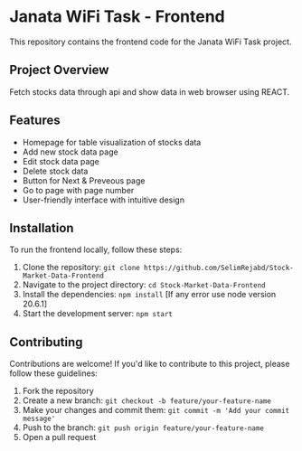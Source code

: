 # Janata WiFi Task - Frontend

This repository contains the frontend code for the Janata WiFi Task project.

## Project Overview

Fetch stocks data through api and show data in web browser using REACT.

## Features

- Homepage for table visualization of stocks data
- Add new stock data page
- Edit stock data page
- Delete stock data
- Button for Next & Preveous page
- Go to page with page number
- User-friendly interface with intuitive design

## Installation

To run the frontend locally, follow these steps:

1. Clone the repository: `git clone https://github.com/SelimRejabd/Stock-Market-Data-Frontend`
2. Navigate to the project directory: `cd Stock-Market-Data-Frontend`
3. Install the dependencies: `npm install`
   [If any error use node version 20.6.1]
4. Start the development server: `npm start`

## Contributing

Contributions are welcome! If you'd like to contribute to this project, please follow these guidelines:

1. Fork the repository
2. Create a new branch: `git checkout -b feature/your-feature-name`
3. Make your changes and commit them: `git commit -m 'Add your commit message'`
4. Push to the branch: `git push origin feature/your-feature-name`
5. Open a pull request
